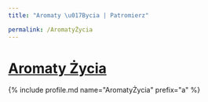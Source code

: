 ```yaml
---
title: "Aromaty \u017Bycia | Patromierz"

permalink: /AromatyŻycia
---
```


# [Aromaty Życia](https://patronite.pl/AromatyŻycia)

{% include profile.md name="AromatyŻycia" prefix="a" %}
